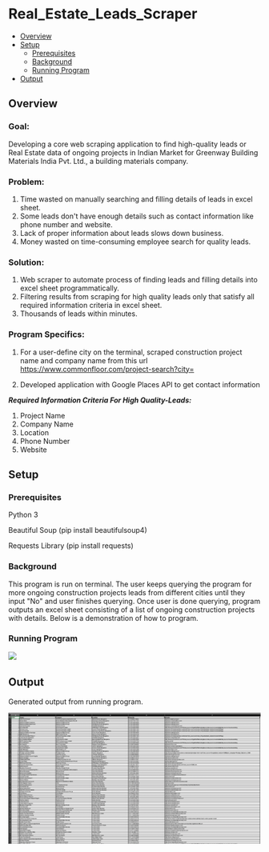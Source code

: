 Real_Estate_Leads_Scraper
=======

- [Overview](#Overview)
- [Setup](#Setup)
    - [Prerequisites](#Prerequisites)
    - [Background](#Background)
    - [Running Program](#Running-Program)
- [Output](#Output)

Overview
------

### Goal:

Developing a core web scraping application to find high-quality leads or Real Estate data of ongoing projects in Indian Market for Greenway Building Materials India Pvt. Ltd., a building materials company. 

### Problem: 
1) Time wasted on manually searching and filling details of leads in excel sheet.
2) Some leads don't have enough details such as contact information like phone number and website.
3) Lack of proper information about leads slows down business.
4) Money wasted on time-consuming employee search for quality leads.

### Solution:
1) Web scraper to automate process of finding leads and filling details into excel sheet programmatically.
2) Filtering results from scraping for high quality leads only that satisfy all required information criteria in excel sheet.
3) Thousands of leads within minutes.

### Program Specifics:
1) For a user-define city on the terminal, scraped construction project name and company name from this url https://www.commonfloor.com/project-search?city= 

2) Developed application with Google Places API to get contact information 


___Required Information Criteria For High Quality-Leads:___
1) Project Name
2) Company Name
3) Location
4) Phone Number
5) Website 


Setup
------

### Prerequisites

Python 3       

Beautiful Soup      (pip install beautifulsoup4)

Requests Library    (pip install requests)

### Background

This program is run on terminal. 
The user keeps querying the program for more ongoing construction projects leads from different cities until they input "No" and user finishes querying.
Once user is done querying, program outputs an excel sheet consisting of a list of ongoing construction projects with details.
Below is a demonstration of how to program.

### Running Program

<a href="https://asciinema.org/a/291902?autoplay=1"><img src="https://asciinema.org/a/291902.png" width="836"/></a>

Output
------
Generated output from running program.

![](images/output_img.png?raw=true)

